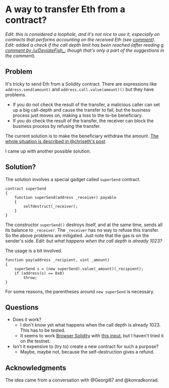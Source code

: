 # A way to transfer Eth from a contract?

*Edit: this is considered a loophole, and it's not nice to use it, especially on contracts that performs accounting on the received Eth (see [comment](https://www.reddit.com/r/ethereum/comments/52b8fb/a_way_to_transfer_eth_from_a_contract/d7jbkrt)).*
*Edit: added a check if the call depth limit has been reached (after reading [a comment by /u/DeviateFish_](https://www.reddit.com/r/ethereum/comments/52b8fb/a_way_to_transfer_eth_from_a_contract/d7j0wmu); though that's only a part of the suggestions in the comment).*

## Problem

It's tricky to send Eth from a Solidity contract.
There are expressions like `address.send(amount)` and `address.call.value(amount)()` but they have problems.

* If you do not check the result of the transfer, a malicious caller can set up a big call-depth and cause the transfer to fail, but the business process just moves on, making a loss to the to-be beneficiary.
* If you do check the result of the transfer, the receiver can block the business process by refusing the transfer.

The current solution is to make the beneficiary withdraw the amount.  [The whole situation is described in @chriseth's post](https://blog.ethereum.org/2016/06/10/smart-contract-security/).

I came up with another possible solution.

## Solution?

The solution involves a special gadget called `superSend` contract.

```
contract superSend
{
	function superSend(address _receiver) payable
	{
		selfdestruct(_receiver);
	}
}
```
The constructor `superSend()` destroys itself, and at the same time, sends all its balance to `_receiver`.  The `_receiver` has no way to refuse this transfer.  So the above problems are mitigated.  Just note that the gas is on the sender's side. *Edit: but what happens when the call depth is already 1023?*

The usage is a bit involved.
```
function pay(address _recipient, uint _amount)
{
    superSend s = (new superSend).value(_amount)(_recipient);
	if (address(s) == 0x0)
		throw;
}
```
For some reasons, the parentheses around `new superSend` is necessary.

## Questions

* Does it work?
    * I don't know yet what happens when the call depth is already 1023.  This has to be tested.
    * It seems to work [Browser Solidity](https://ethereum.github.io/browser-solidity/#version=soljson-v0.4.1+commit.4fc6fc2c.js) with [this input](https://gist.github.com/anonymous/312c0eff5ffb8de031173c220d7f73c0), but I haven't tried it on the testnet.
* Isn't it expensive to (try to) create a new contract for such a purpose?
    * Maybe, maybe not, because the self-destruction gives a refund.

## Acknowledgments

The idea came from a conversation with @Georgi87 and @konradkonrad.

